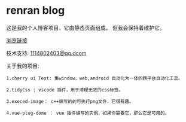 # renran blog

这是我的个人博客项目，它由静态页面组成。
但我会保持着维护它。

[浏览链接](https://zhouyuantest.github.io/)


技术支持: 1114802403@qq.dcom 


关于我的项目:

    1.cherry ui Test: 集window，web,android 自动化为一体的跨平台自动化工具。

    2.tidyCss : vscode 插件，用于清理无效的css标签。

    3.execed-image： c++编写的的可执行png文件，它很有趣。
    
    4.vue-plug-dome ： vue 插件编写的实例，如果你需要它，那么它是可用的。